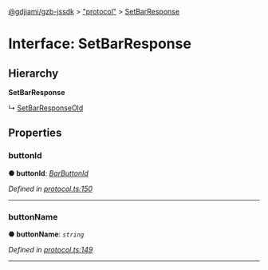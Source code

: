 [@gdjiami/gzb-jssdk](../README.md) > ["protocol"](../modules/_protocol_.md) > [SetBarResponse](../interfaces/_protocol_.setbarresponse.md)



# Interface: SetBarResponse

## Hierarchy

**SetBarResponse**

↳  [SetBarResponseOld](_protocol_.setbarresponseold.md)









## Properties
<a id="buttonid"></a>

###  buttonId

**●  buttonId**:  *[BarButtonId](../modules/_protocol_.md#barbuttonid)* 

*Defined in [protocol.ts:150](https://github.com/jmopen/gzb-jssdk/blob/c7f8f52/src/protocol.ts#L150)*





___

<a id="buttonname"></a>

###  buttonName

**●  buttonName**:  *`string`* 

*Defined in [protocol.ts:149](https://github.com/jmopen/gzb-jssdk/blob/c7f8f52/src/protocol.ts#L149)*





___


